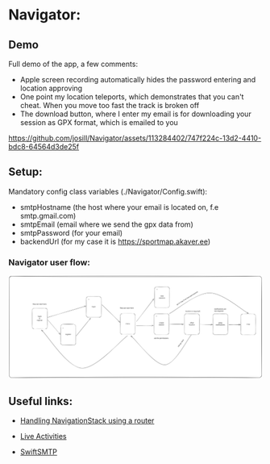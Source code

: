 # Navigator: 

## Demo
Full demo of the app, a few comments:
- Apple screen recording automatically hides the password entering and location approving
- One point my location teleports, which demonstrates that you can't cheat. When you move too fast the track is broken off
- The download button, where I enter my email is for downloading your session as GPX format, which is emailed to you

https://github.com/josill/Navigator/assets/113284402/747f224c-13d2-4410-bdc8-64564d3de25f

## Setup:
Mandatory config class variables (./Navigator/Config.swift):
- smtpHostname (the host where your email is located on, f.e smtp.gmail.com)
- smtpEmail (email where we send the gpx data from)
- smtpPassword (for your email)
- backendUrl (for my case it is https://sportmap.akaver.ee)

### Navigator user flow:
![Alt text](./state.svg)

## Useful links:

- [Handling 
NavigationStack 
using a router](https://medium.com/@fmmobilelive/navigating-with-navigationpath-in-swiftui-a-structured-approach-91d31e8939b)

- [Live 
Activities](https://betterprogramming.pub/create-live-activities-with-activitykit-on-ios-16-beta-4766a347035b)

- [SwiftSMTP](https://swiftpackageindex.com/Kitura/Swift-SMTP)
